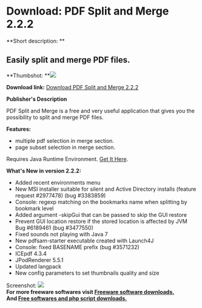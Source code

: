 # Download: PDF Split and Merge 2.2.2

**Short description: **

## Easily split and merge PDF files.

  
**Thumbshot: **![](http://www.freewarefiles.com/screenshot/pdfsam_md.gif)   
  
**Download link:** [Download PDF Split and Merge 2.2.2](http://freesoftwares.boysofts.com/PDF-Split-and-Merge_program_19242.html)  
  

**Publisher's Description**  
  

PDF Split and Merge is a free and very useful application that gives you the
possibility to split and merge PDF files.

**Features:**

  * multiple pdf selection in merge section. 
  * page subset selection in merge section. 

Requires Java Runtime Environment. [Get It
Here](http://www.java.com/en/download/manual.jsp).

**What's New in version 2.2.2:**

  * Added recent environments menu 
  * New MSI installer suitable for silent and Active Directory installs (feature request #2977478) (bug #3383859) 
  * Console: regexp matching on the bookmarks name when splitting by bookmark level 
  * Added argument -skipGui that can be passed to skip the GUI restore 
  * Prevent GUI location restore if the stored location is affected by JVM Bug #6189461 (bug #3477550) 
  * Fixed sounds not playing with Java 7 
  * New pdfsam-starter executable created with Launch4J 
  * Console: fixed BASENAME prefix (bug #3571232) 
  * ICEpdf 4.3.4 
  * JPodRenderer 5.5.1 
  * Updated langpack 
  * New config parameters to set thumbnails quality and size 

  
  
Screenshot: ![](http://www.freewarefiles.com/screenshot/pdfsam.gif)  
**For more freeware softwares visit [Freeware software downloads.](http://freesoftwares.boysofts.com/)**   
**And [Free softwares and php script downloads.](http://www.boysofts.com/)**

